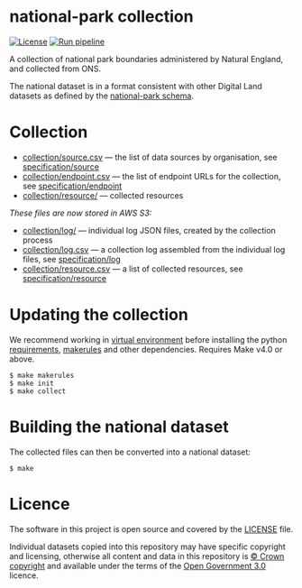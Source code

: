 # national-park collection

[![License](https://img.shields.io/github/license/mashape/apistatus.svg)](https://github.com/digital-land/national-park-boundary/blob/main/LICENSE)
[![Run pipeline](https://github.com/digital-land/national-park-collection/actions/workflows/run.yml/badge.svg)](https://github.com/digital-land/national-park-collection/actions/workflows/run.yml)

A collection of national park boundaries administered by Natural England, and collected from ONS.

The national dataset is in a format consistent with other Digital Land datasets as defined by the [national-park schema](https://digital-land.github.io/specification/schema/national-park/).

# Collection

* [collection/source.csv](collection/source.csv) — the list of data sources by organisation, see [specification/source](https://digital-land.github.io/specification/schema/source/)
* [collection/endpoint.csv](collection/endpoint.csv) — the list of endpoint URLs for the collection, see [specification/endpoint](https://digital-land.github.io/specification/schema/endpoint)
* [collection/resource/](collection/resource/) — collected resources

*These files are now stored in AWS S3:*

* [collection/log/](https://files.planning.data.gov.uk/national-park-collection/collection/log/) — individual log JSON files, created by the collection process
* [collection/log.csv](https://files.planning.data.gov.uk/national-park-collection/collection/log.csv) — a collection log assembled from the individual log files, see [specification/log](https://files.planning.data.gov.uk/national-park-collection/https://digital-land.github.io/specification/schema/log)
* [collection/resource.csv](https://files.planning.data.gov.uk/national-park-collection/collection/resource.csv) — a list of collected resources, see [specification/resource](https://files.planning.data.gov.uk/national-park-collection/https://digital-land.github.io/specification/schema/resource)

# Updating the collection

We recommend working in [virtual environment](http://docs.python-guide.org/en/latest/dev/virtualenvs/) before installing the python [requirements](requirements.txt), [makerules](https://github.com/digital-land/makerules) and other dependencies. Requires Make v4.0 or above.

    $ make makerules
    $ make init
    $ make collect

# Building the national dataset

The collected files can then be converted into a national dataset:

    $ make

# Licence

The software in this project is open source and covered by the [LICENSE](LICENSE) file.

Individual datasets copied into this repository may have specific copyright and licensing, otherwise all content and data in this repository is
[© Crown copyright](http://www.nationalarchives.gov.uk/information-management/re-using-public-sector-information/copyright-and-re-use/crown-copyright/)
and available under the terms of the [Open Government 3.0](https://www.nationalarchives.gov.uk/doc/open-government-licence/version/3/) licence.
